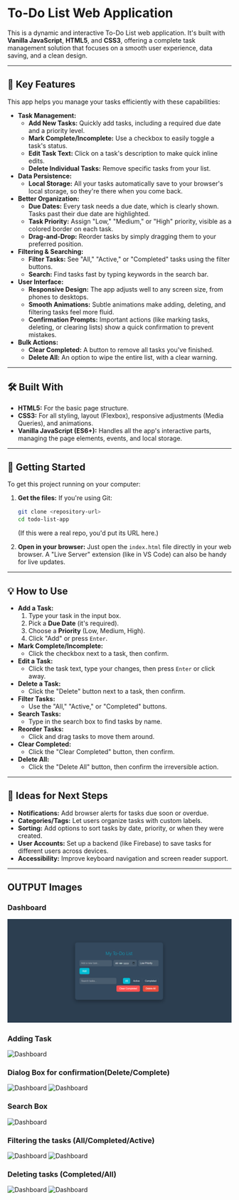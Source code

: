 # To-Do List Web Application

This is a dynamic and interactive To-Do List web application. It's built with **Vanilla JavaScript**, **HTML5**, and **CSS3**, offering a complete task management solution that focuses on a smooth user experience, data saving, and a clean design.

---

## 🚀 Key Features

This app helps you manage your tasks efficiently with these capabilities:

* **Task Management:**
    * **Add New Tasks:** Quickly add tasks, including a required due date and a priority level.
    * **Mark Complete/Incomplete:** Use a checkbox to easily toggle a task's status.
    * **Edit Task Text:** Click on a task's description to make quick inline edits.
    * **Delete Individual Tasks:** Remove specific tasks from your list.
* **Data Persistence:**
    * **Local Storage:** All your tasks automatically save to your browser's local storage, so they're there when you come back.
* **Better Organization:**
    * **Due Dates:** Every task needs a due date, which is clearly shown. Tasks past their due date are highlighted.
    * **Task Priority:** Assign "Low," "Medium," or "High" priority, visible as a colored border on each task.
    * **Drag-and-Drop:** Reorder tasks by simply dragging them to your preferred position.
* **Filtering & Searching:**
    * **Filter Tasks:** See "All," "Active," or "Completed" tasks using the filter buttons.
    * **Search:** Find tasks fast by typing keywords in the search bar.
* **User Interface:**
    * **Responsive Design:** The app adjusts well to any screen size, from phones to desktops.
    * **Smooth Animations:** Subtle animations make adding, deleting, and filtering tasks feel more fluid.
    * **Confirmation Prompts:** Important actions (like marking tasks, deleting, or clearing lists) show a quick confirmation to prevent mistakes.
* **Bulk Actions:**
    * **Clear Completed:** A button to remove all tasks you've finished.
    * **Delete All:** An option to wipe the entire list, with a clear warning.

---

## 🛠️ Built With

* **HTML5:** For the basic page structure.
* **CSS3:** For all styling, layout (Flexbox), responsive adjustments (Media Queries), and animations.
* **Vanilla JavaScript (ES6+):** Handles all the app's interactive parts, managing the page elements, events, and local storage.

---

## 🚀 Getting Started

To get this project running on your computer:

1.  **Get the files:**
    If you're using Git:

    ```bash
    git clone <repository-url>
    cd todo-list-app
    ```

    (If this were a real repo, you'd put its URL here.)

2.  **Open in your browser:**
    Just open the `index.html` file directly in your web browser. A "Live Server" extension (like in VS Code) can also be handy for live updates.

---

## 💡 How to Use

* **Add a Task:**
    1.  Type your task in the input box.
    2.  Pick a **Due Date** (it's required).
    3.  Choose a **Priority** (Low, Medium, High).
    4.  Click "Add" or press `Enter`.
* **Mark Complete/Incomplete:**
    * Click the checkbox next to a task, then confirm.
* **Edit a Task:**
    * Click the task text, type your changes, then press `Enter` or click away.
* **Delete a Task:**
    * Click the "Delete" button next to a task, then confirm.
* **Filter Tasks:**
    * Use the "All," "Active," or "Completed" buttons.
* **Search Tasks:**
    * Type in the search box to find tasks by name.
* **Reorder Tasks:**
    * Click and drag tasks to move them around.
* **Clear Completed:**
    * Click the "Clear Completed" button, then confirm.
* **Delete All:**
    * Click the "Delete All" button, then confirm the irreversible action.

---

## 🔮 Ideas for Next Steps

* **Notifications:** Add browser alerts for tasks due soon or overdue.
* **Categories/Tags:** Let users organize tasks with custom labels.
* **Sorting:** Add options to sort tasks by date, priority, or when they were created.
* **User Accounts:** Set up a backend (like Firebase) to save tasks for different users across devices.
* **Accessibility:** Improve keyboard navigation and screen reader support.

---


## OUTPUT Images

### Dashboard
![Dashboard](https://raw.githubusercontent.com/ajaymkoli/Interactive-To-Do-List/main/assets/dashboard.png)

### Adding Task
![Dashboard](https://raw.githubusercontent.com/ajaymkoli/Interactive-To-Do-List/main/assets/addTask.png")

### Dialog Box for confirmation(Delete/Complete)
![Dashboard](https://raw.githubusercontent.com/ajaymkoli/Interactive-To-Do-List/main/assets/deleteDialogBox.png")
![Dashboard](https://raw.githubusercontent.com/ajaymkoli/Interactive-To-Do-List/main/assets/completeDialogBox.png")

### Search Box
![Dashboard](https://raw.githubusercontent.com/ajaymkoli/Interactive-To-Do-List/main/assets/search.png")

### Filtering the tasks (All/Completed/Active)
![Dashboard](https://raw.githubusercontent.com/ajaymkoli/Interactive-To-Do-List/main/assets/filterActive.png")
![Dashboard](https://raw.githubusercontent.com/ajaymkoli/Interactive-To-Do-List/main/assets/filterComplete.png")

### Deleting tasks (Completed/All)
![Dashboard](https://raw.githubusercontent.com/ajaymkoli/Interactive-To-Do-List/main/assets/clearComp-letedDialogBox")
![Dashboard](https://raw.githubusercontent.com/ajaymkoli/Interactive-To-Do-List/main/assets/deleteAllDialogBox")
